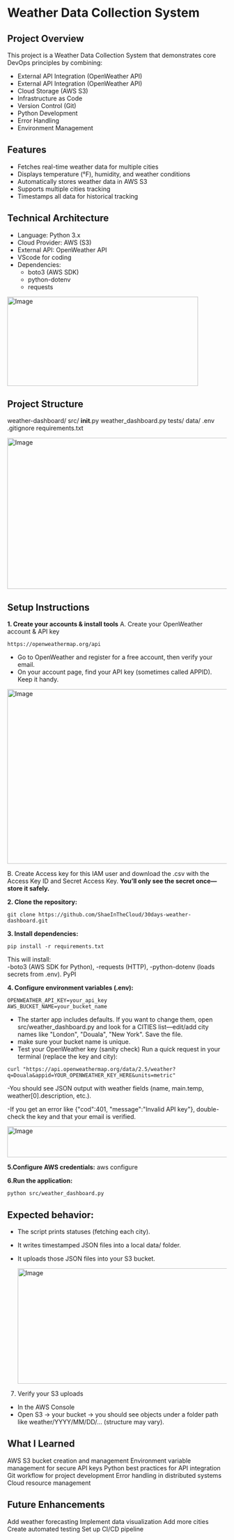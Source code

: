 # Weather Data Collection System

## Project Overview
This project is a Weather Data Collection System that demonstrates core DevOps principles by combining:

- External API Integration (OpenWeather API)
- External API Integration (OpenWeather API)
- Cloud Storage (AWS S3)
- Infrastructure as Code
- Version Control (Git)
- Python Development
- Error Handling
- Environment Management

## Features
- Fetches real-time weather data for multiple cities
- Displays temperature (°F), humidity, and weather conditions
- Automatically stores weather data in AWS S3
- Supports multiple cities tracking
- Timestamps all data for historical tracking

## Technical Architecture
- Language: Python 3.x
- Cloud Provider: AWS (S3)
- External API: OpenWeather API
- VScode for coding
- Dependencies:
   - boto3 (AWS SDK)
   - python-dotenv
   - requests

 <img width="438" height="205" alt="Image" src="https://github.com/user-attachments/assets/556eb1c4-75e4-4376-b241-367292fb62db" />

 ## Project Structure
weather-dashboard/
  src/
    __init__.py
    weather_dashboard.py
  tests/
  data/
  .env
  .gitignore
  requirements.txt
  

<img width="934" height="347" alt="Image" src="https://github.com/user-attachments/assets/f9e966b4-878e-4f99-8de9-fac3667e8b6b" />

  
## Setup Instructions
**1. Create your accounts & install tools**
A. Create your OpenWeather account & API key
```
https://openweathermap.org/api
```
- Go to OpenWeather and register for a free account, then verify your email.
- On your account page, find your API key (sometimes called APPID). Keep it handy.

<img width="905" height="401" alt="Image" src="https://github.com/user-attachments/assets/06233bae-2e4e-4f15-b1f5-5be27dfd7e6d" />


B. Create Access key for this IAM user and download the .csv with the Access Key ID and Secret Access Key.
   **You’ll only see the secret once—store it safely.**
   
**2. Clone the repository:**
```
git clone https://github.com/ShaeInTheCloud/30days-weather-dashboard.git
``` 
**3. Install dependencies:**
   ```
   pip install -r requirements.txt
   ```
   This will install:   
    -boto3 (AWS SDK for Python),
     -requests (HTTP),
      -python-dotenv (loads secrets from .env). PyPI
   
**4. Configure environment variables (.env):**
   ```
   OPENWEATHER_API_KEY=your_api_key
   AWS_BUCKET_NAME=your_bucket_name
   ```
   - The starter app includes defaults. If you want to change them, open src/weather_dashboard.py and look for a CITIES list—edit/add city names like "London", "Douala", "New York". Save the file.
   - make sure your bucket name is unique.
   -  Test your OpenWeather key (sanity check)
Run a quick request in your terminal (replace the key and city):
  ```
 curl "https://api.openweathermap.org/data/2.5/weather?q=Douala&appid=YOUR_OPENWEATHER_KEY_HERE&units=metric"
  ```
-You should see JSON output with weather fields (name, main.temp, weather[0].description, etc.).

-If you get an error like {"cod":401, "message":"Invalid API key"}, double-check the key and that your email is verified.

<img width="744" height="71" alt="Image" src="https://github.com/user-attachments/assets/711e2943-b253-44d5-b420-32e03bab5680" />


**5.Configure AWS credentials:**
aws configure

**6.Run the application:**
```  
python src/weather_dashboard.py
```

## Expected behavior:

- The script prints statuses (fetching each city).
- It writes timestamped JSON files into a local data/ folder.
- It uploads those JSON files into your S3 bucket.

  <img width="572" height="265" alt="Image" src="https://github.com/user-attachments/assets/1fc87916-045b-4b0b-b41f-05b4302788aa" />

7. Verify your S3 uploads
- In the AWS Console
- Open S3 → your bucket → you should see objects under a folder path like weather/YYYY/MM/DD/… (structure may vary).
  
## What I Learned

AWS S3 bucket creation and management
Environment variable management for secure API keys
Python best practices for API integration
Git workflow for project development
Error handling in distributed systems
Cloud resource management

## Future Enhancements

Add weather forecasting
Implement data visualization
Add more cities
Create automated testing
Set up CI/CD pipeline
     





